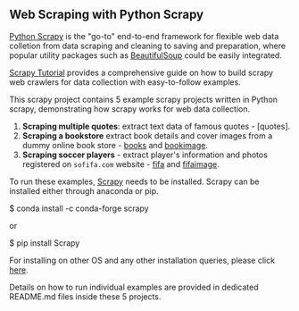 ## Web Scraping with Python Scrapy

[Python Scrapy](https://scrapy.org) is the "go-to" end-to-end framework for flexible web data colletion from data scraping and cleaning to saving and preparation, where popular utility packages such as [BeautifulSoup](https://www.crummy.com/software/BeautifulSoup/bs4/doc/) could be easily integrated. 

[Scrapy Tutorial](https://docs.scrapy.org/en/latest/intro/tutorial.html) provides a comprehensive guide on how to build scrapy web crawlers for data collection with easy-to-follow examples. 

This scrapy project contains 5 example scrapy projects written in Python scrapy, demonstrating how scrapy works for web data collection.

1. **Scraping multiple quotes**: extract text data of famous quotes - [quotes].
2. **Scraping a bookstore** extract book details and cover images from a dummy online book store - [books]() and [bookimage]().
3. **Scraping soccer players** - extract player's information and photos registered on `sofifa.com` website - [fifa]() and [fifaimage]().
   
To run these examples, [Scrapy](https://docs.scrapy.org/en/latest/) needs to be installed. Scrapy can be installed either through anaconda or pip.

$ conda install -c conda-forge scrapy

or

$ pip install Scrapy

For installing on other OS and any other installation queries, please click [here](https://docs.scrapy.org/en/latest/intro/install.html).

Details on how to run individual examples are provided in dedicated README.md files inside these 5 projects.